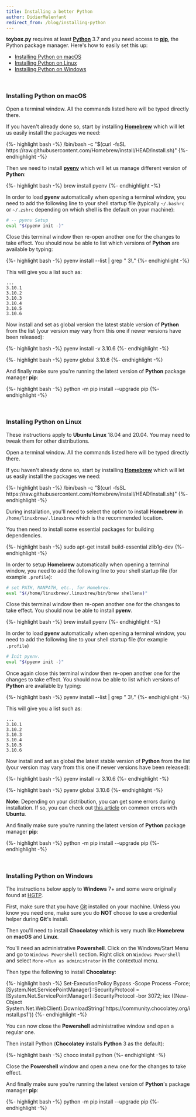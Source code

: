 ```yaml
---
title: Installing a better Python
author: DidierMalenfant
redirect_from: /blog/installing-python
---
```

**toybox.py** requires at least [**Python**](https://python.org) 3.7 and you need access to [**pip**](https://pypi.org/project/pip/), the Python package manager. Here's how to easily set this up:

- [Installing Python on macOS](#installing-python-on-macos)
- [Installing Python on Linux](#installing-python-on-linux)
- [Installing Python on Windows](#installing-python-on-windows)

<br>

### Installing Python on macOS
<p></p>
Open a terminal window. All the commands listed here will be typed directly there.

If you haven't already done so, start by installing [**Homebrew**](https://brew.sh) which will let us easily install the packages we need:

<div class="copyable"> {%- highlight bash -%}
    /bin/bash -c "$(curl -fsSL https://raw.githubusercontent.com/Homebrew/install/HEAD/install.sh)"
{%- endhighlight -%} </div><p></p>

Then we need to install [**pyenv**](https://github.com/pyenv/pyenv) which will let us manage different version of **Python**:

<div class="copyable">{%- highlight bash -%}
    brew install pyenv
{%- endhighlight -%}</div><p></p>

In order to load **pyenv** automatically when opening a terminal window, you need to add the following line to your shell startup file (typically `~/.bashrc` or `~/.zshrc` depending on which shell is the default on your machine):

```bash
# -- pyenv Setup
eval "$(pyenv init -)"
```

Close this terminal window then re-open another one for the changes to take effect. You should now be able to list which versions of **Python** are available by typing:

<div class="copyable">{%- highlight bash -%}
    pyenv install --list | grep " 3\."
{%- endhighlight -%}</div><p></p>

This will give you a list such as:

```console
...
3.10.1
3.10.2
3.10.3
3.10.4
3.10.5
3.10.6
```

Now install and set as global version the latest stable version of **Python** from the list (your version may vary from this one if newer versions have been released):

<div class="copyable">{%- highlight bash -%}
    pyenv install -v 3.10.6
{%- endhighlight -%}</div><p></p>
<div class="copyable">{%- highlight bash -%}
    pyenv global 3.10.6
{%- endhighlight -%}</div><p></p>

And finally make sure you're running the latest version of **Python** package manager **pip**:

<div class="copyable">{%- highlight bash -%}
    python -m pip install --upgrade pip
{%- endhighlight -%}</div><p></p>

<br>

### Installing Python on Linux
<p></p>

These instructions apply to **Ubuntu Linux** 18.04 and 20.04. You may need to tweak them for other distributions.

Open a terminal window. All the commands listed here will be typed directly there.

If you haven't already done so, start by installing [**Homebrew**](https://brew.sh) which will let us easily install the packages we need:

<div class="copyable"> {%- highlight bash -%}
    /bin/bash -c "$(curl -fsSL https://raw.githubusercontent.com/Homebrew/install/HEAD/install.sh)"
{%- endhighlight -%} </div><p></p>

During installation, you'll need to select the option to install **Homebrew** in `/home/linuxbrew/.linuxbrew` which is the recommended location.

You then need to install some essential packages for building dependencies.

<div class="copyable"> {%- highlight bash -%}
    sudo apt-get install build-essential zlib1g-dev
{%- endhighlight -%} </div><p></p>

In order to setup **Homebrew** automatically when opening a terminal window, you need to add the following line to your shell startup file (for example `.profile`):

```bash
# set PATH, MANPATH, etc., for Homebrew.
eval "$(/home/linuxbrew/.linuxbrew/bin/brew shellenv)"
```

Close this terminal window then re-open another one for the changes to take effect. You should now be able to install **pyenv**.

<div class="copyable"> {%- highlight bash -%}
    brew install pyenv
{%- endhighlight -%} </div><p></p>

In order to load **pyenv** automatically when opening a terminal window, you need to add the following line to your shell startup file (for example `.profile`)

```bash
# Init pyenv.
eval "$(pyenv init -)"
```

Once again close this terminal window then re-open another one for the changes to take effect. You should now be able to list which versions of **Python** are available by typing:

<div class="copyable">{%- highlight bash -%}
    pyenv install --list | grep " 3\."
{%- endhighlight -%}</div><p></p>

This will give you a list such as:

```console
...
3.10.1
3.10.2
3.10.3
3.10.4
3.10.5
3.10.6
```

Now install and set as global the latest stable version of **Python** from the list (your version may vary from this one if newer versions have been released):

<div class="copyable"> {%- highlight bash -%}
    pyenv install -v 3.10.6
{%- endhighlight -%} </div><p></p>

<div class="copyable"> {%- highlight bash -%}
pyenv global 3.10.6
{%- endhighlight -%} </div><p></p>

**Note:** Depending on your distribution, you can get some errors during installation. If so, you can check out <a href="https://code.luasoftware.com/tutorials/linux/ubuntu-pyenv-build-python-37-common-error/">this article</a> on common errors with **Ubuntu**.

And finally make sure you're running the latest version of **Python** package manager **pip**:

<div class="copyable">{%- highlight bash -%}
    python -m pip install --upgrade pip
{%- endhighlight -%}</div><p></p>

<br>

### Installing Python on Windows
<p></p>

The instructions below apply to **Windows** 7+ and some were originally found at [HGTP](https://docs.python-guide.org/starting/install3/win/).

First, make sure that you have [Git](https://git-scm.com/download/win) installed on your machine. Unless you know you need one, make sure you do **NOT** choose to use a credential helper during **Git**'s install.

Then you'll need to install **Chocolatey** which is very much like **Homebrew** on **macOS** and **Linux**.

You'll need an administrative **Powershell**. Click on the Windows/Start Menu and go to `Windows Powershell` section. Right click on `Windows Powershell` and select `More->Run as administrator` in the contextual menu.

Then type the following to install **Chocolatey**:

<div class="copyable-windows">{%- highlight bash -%}
Set-ExecutionPolicy Bypass -Scope Process -Force; [System.Net.ServicePointManager]::SecurityProtocol = [System.Net.ServicePointManager]::SecurityProtocol -bor 3072; iex ((New-Object System.Net.WebClient).DownloadString('https://community.chocolatey.org/install.ps1'))
{%- endhighlight -%}</div><p></p>

You can now close the **Powershell** administrative window and open a regular one.

Then install Python (**Chocolatey** installs **Python** 3 as the default):

<div class="copyable-windows">{%- highlight bash -%}
choco install python
{%- endhighlight -%}</div><p></p>

Close the **Powershell** window and open a new one for the changes to take effect.

And finally make sure you're running the latest version of **Python**'s package manager **pip**:

<div class="copyable-windows">{%- highlight bash -%}
    python -m pip install --upgrade pip
{%- endhighlight -%}</div><p></p>

